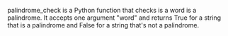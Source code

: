 palindrome_check is a Python function that checks is a word is a palindrome.
It accepts one argument "word" and returns True for a string that is a palindrome and False for a string that's not a palindrome.
